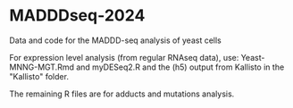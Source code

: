 # MADDDseq-2024
Data and code for the MADDD-seq analysis of yeast cells


For expression level analysis (from regular RNAseq data), use: Yeast-MNNG-MGT.Rmd and myDESeq2.R and the (h5) output from Kallisto in the "Kallisto" folder.

The remaining R files are for adducts and mutations analysis.
